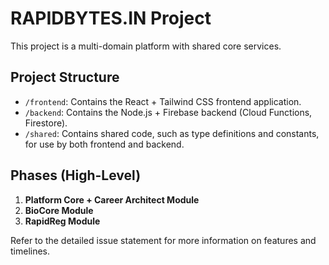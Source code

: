 # RAPIDBYTES.IN Project

This project is a multi-domain platform with shared core services.

## Project Structure

- `/frontend`: Contains the React + Tailwind CSS frontend application.
- `/backend`: Contains the Node.js + Firebase backend (Cloud Functions, Firestore).
- `/shared`: Contains shared code, such as type definitions and constants, for use by both frontend and backend.

## Phases (High-Level)

1.  **Platform Core + Career Architect Module**
2.  **BioCore Module**
3.  **RapidReg Module**

Refer to the detailed issue statement for more information on features and timelines.
